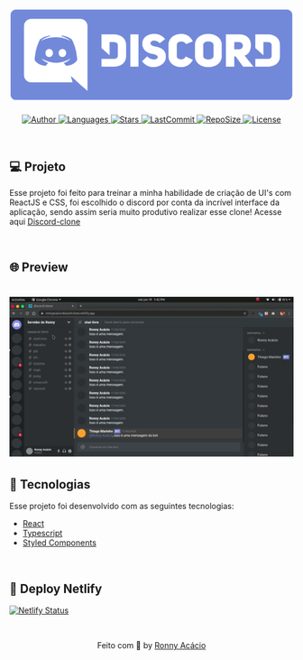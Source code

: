 <h1 align="center">
  <img alt="DiscordClone" title="#delicinha" src=".github/banner.png" width="500px" />
</h1>

<p align="center">
  <a href="https://github.com/ronnyacacio">
    <img alt="Author" src="https://img.shields.io/badge/author-ronnyacacio-6e86d6?style=flat-square">
  </a>

  <a href="#">
    <img alt="Languages" src="https://img.shields.io/github/languages/count/ronnyacacio/discord-clone?color=6e86d6&style=flat-square">
  </a>

  <a href="https://github.com/ronnyacacio/meme-maker/stargazers">
    <img alt="Stars" src="https://img.shields.io/github/stars/ronnyacacio/discord-clone?color=6e86d6&style=flat-square">
  </a>

  <a href="https://github.com/ronnyacacio/discord-clone/commits/master">
    <img alt="LastCommit" src="https://img.shields.io/github/last-commit/ronnyacacio/discord-clone?color=6e86d6&style=flat-square">
  </a>

  <a href="#">
    <img alt="RepoSize" src="https://img.shields.io/github/repo-size/ronnyacacio/discord-clone?color=6e86d6&style=flat-square">
  </a>

  <a href="https://github.com/ronnyacacio/discord-clone/blob/master/LICENSE.md">
    <img alt="License" src="https://img.shields.io/badge/license-MIT-brightgreen?color=6e86d6&style=flat-square">
  </a>
</p>

<br />

## 💻 Projeto

Esse projeto foi feito para treinar a minha habilidade de criação de UI's com ReactJS e CSS, foi escolhido o discord por conta da incrível interface da aplicação, sendo assim seria muito produtivo realizar esse clone! Acesse aqui [Discord-clone](https://ronnyacacio-discord-clone.netlify.app/)

<br />

## 🌐 Preview

<h1 align="center">
    <img src=".github/discord.gif" />
</h1>

## 🚀 Tecnologias

Esse projeto foi desenvolvido com as seguintes tecnologias:

- [React](https://reactjs.org)
- [Typescript](https://www.typescriptlang.org/)
- [Styled Components](https://styled-components.com/)

<br />

## 🔨 Deploy Netlify

[![Netlify Status](https://api.netlify.com/api/v1/badges/7e56127e-9d99-4770-9147-f63b5fc71843/deploy-status)](https://app.netlify.com/sites/ronnyacacio-discord-clone/deploys)

<br />

<p align="center">
  Feito com 💙 by <a href="https://www.linkedin.com/in/ronnyacacio/"> Ronny Acácio </a>
</p>
